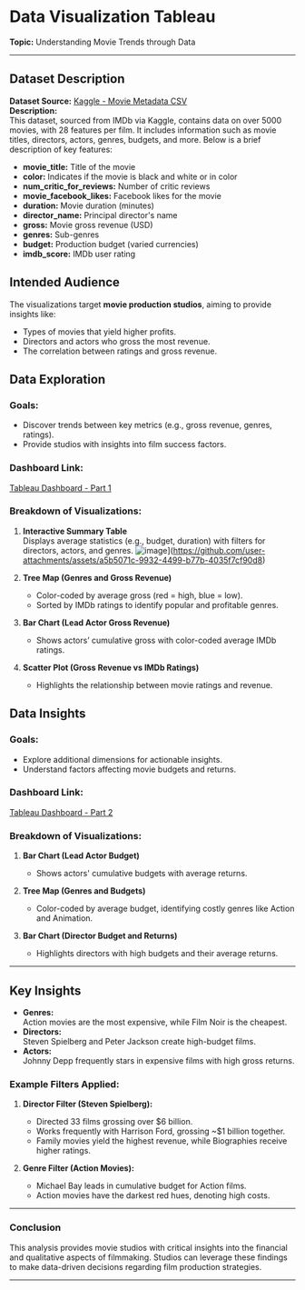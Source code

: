 # Data Visualization Tableau

**Topic:** Understanding Movie Trends through Data  

---

## Dataset Description

**Dataset Source:** [Kaggle - Movie Metadata CSV](https://www.kaggle.com/datasets/karrrimba/movie-metadatacsv)  
**Description:**  
This dataset, sourced from IMDb via Kaggle, contains data on over 5000 movies, with 28 features per film. It includes information such as movie titles, directors, actors, genres, budgets, and more. Below is a brief description of key features:

- **movie_title:** Title of the movie  
- **color:** Indicates if the movie is black and white or in color  
- **num_critic_for_reviews:** Number of critic reviews  
- **movie_facebook_likes:** Facebook likes for the movie  
- **duration:** Movie duration (minutes)  
- **director_name:** Principal director's name  
- **gross:** Movie gross revenue (USD)  
- **genres:** Sub-genres  
- **budget:** Production budget (varied currencies)  
- **imdb_score:** IMDb user rating  

## Intended Audience

The visualizations target **movie production studios**, aiming to provide insights like:
- Types of movies that yield higher profits.
- Directors and actors who gross the most revenue.
- The correlation between ratings and gross revenue.

## Data Exploration

### Goals:
- Discover trends between key metrics (e.g., gross revenue, genres, ratings).
- Provide studios with insights into film success factors.

### Dashboard Link:
[Tableau Dashboard - Part 1](https://public.tableau.com/app/profile/oluwatobi.omole/viz/Assignment1Part1DataExploaration/Dashboard1?publish=yes)

### Breakdown of Visualizations:

1. **Interactive Summary Table**  
   Displays average statistics (e.g., budget, duration) with filters for directors, actors, and genres.
   ![image](https://github.com/user-attachments/assets/fb8f6bf2-88f0-4c55-98be-fe1851a865a9)](https://github.com/user-attachments/assets/a5b5071c-9932-4499-b77b-4035f7cf90d8)

3. **Tree Map (Genres and Gross Revenue)**  
   - Color-coded by average gross (red = high, blue = low).  
   - Sorted by IMDb ratings to identify popular and profitable genres.

4. **Bar Chart (Lead Actor Gross Revenue)**  
   - Shows actors’ cumulative gross with color-coded average IMDb ratings.

5. **Scatter Plot (Gross Revenue vs IMDb Ratings)**  
   - Highlights the relationship between movie ratings and revenue.

## Data Insights

### Goals:
- Explore additional dimensions for actionable insights.
- Understand factors affecting movie budgets and returns.

### Dashboard Link:
[Tableau Dashboard - Part 2](https://public.tableau.com/app/profile/oluwatobi.omole/viz/Assignment1Part2DataInsights/Dashboard1?publish=yes)

### Breakdown of Visualizations:

1. **Bar Chart (Lead Actor Budget)**  
   - Shows actors' cumulative budgets with average returns.

2. **Tree Map (Genres and Budgets)**  
   - Color-coded by average budget, identifying costly genres like Action and Animation.

3. **Bar Chart (Director Budget and Returns)**  
   - Highlights directors with high budgets and their average returns.

---

## Key Insights

- **Genres:**  
  Action movies are the most expensive, while Film Noir is the cheapest.  
- **Directors:**  
  Steven Spielberg and Peter Jackson create high-budget films.  
- **Actors:**  
  Johnny Depp frequently stars in expensive films with high gross returns.

### Example Filters Applied:
1. **Director Filter (Steven Spielberg):**  
   - Directed 33 films grossing over $6 billion.  
   - Works frequently with Harrison Ford, grossing ~$1 billion together.  
   - Family movies yield the highest revenue, while Biographies receive higher ratings.

2. **Genre Filter (Action Movies):**  
   - Michael Bay leads in cumulative budget for Action films.  
   - Action movies have the darkest red hues, denoting high costs.

---

### Conclusion

This analysis provides movie studios with critical insights into the financial and qualitative aspects of filmmaking. Studios can leverage these findings to make data-driven decisions regarding film production strategies.

---
